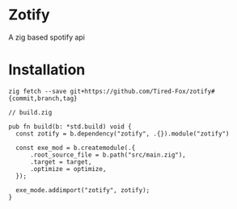 # Zotify

A zig based spotify api

# Installation

```
zig fetch --save git+https://github.com/Tired-Fox/zotify#{commit,branch,tag}
```

```zig
// build.zig

pub fn build(b: *std.build) void {
  const zotify = b.dependency("zotify", .{}).module("zotify")

  const exe_mod = b.createmodule(.{
      .root_source_file = b.path("src/main.zig"),
      .target = target,
      .optimize = optimize,
  });

  exe_mode.addimport("zotify", zotify);
}
```
